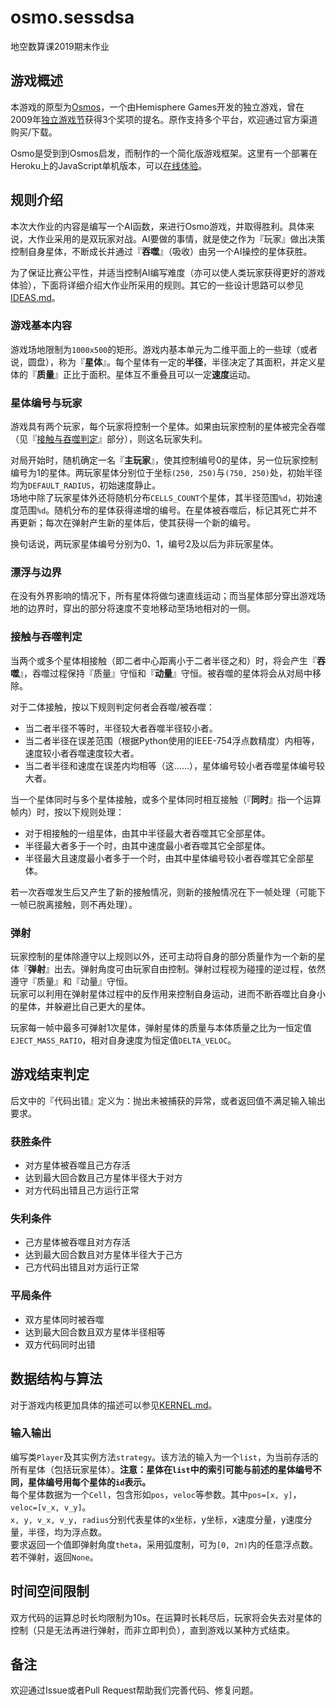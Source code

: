 # osmo.sessdsa

地空数算课2019期末作业

## 游戏概述

本游戏的原型为[Osmos](https://www.osmos-game.com/)，一个由Hemisphere Games开发的独立游戏，曾在2009年[独立游戏节](https://zh.wikipedia.org/独立游戏节)获得3个奖项的提名。原作支持多个平台，欢迎通过官方渠道购买/下载。

Osmo是受到到Osmos启发，而制作的一个简化版游戏框架。这里有一个部署在Heroku上的JavaScript单机版本，可以[在线体验](https://osmoss.herokuapp.com/)。

## 规则介绍

本次大作业的内容是编写一个AI函数，来进行Osmo游戏，并取得胜利。具体来说，大作业采用的是双玩家对战。AI要做的事情，就是使之作为『玩家』做出决策控制自身星体，不断成长并通过『**吞噬**』（吸收）由另一个AI操控的星体获胜。

为了保证比赛公平性，并适当控制AI编写难度（亦可以使人类玩家获得更好的游戏体验），下面将详细介绍大作业所采用的规则。其它的一些设计思路可以参见[IDEAS.md](IDEAS.md)。

### 游戏基本内容

游戏场地限制为`1000x500`的矩形。游戏内基本单元为二维平面上的一些球（或者说，圆盘），称为『**星体**』。每个星体有一定的**半径**，半径决定了其面积，并定义星体的『**质量**』正比于面积。星体互不重叠且可以一定**速度**运动。

### 星体编号与玩家

游戏具有两个玩家，每个玩家将控制一个星体。如果由玩家控制的星体被完全吞噬（见『[接触与吞噬判定](#接触与吞噬判定)』部分），则这名玩家失利。

对局开始时，随机确定一名『**主玩家**』，使其控制编号0的星体，另一位玩家控制编号为1的星体。两玩家星体分别位于坐标`(250, 250)`与`(750, 250)`处，初始半径均为`DEFAULT_RADIUS`，初始速度静止。  
场地中除了玩家星体外还将随机分布`CELLS_COUNT`个星体，其半径范围`%d`，初始速度范围`%d`。随机分布的星体获得递增的编号。在星体被吞噬后，标记其死亡并不再更新；每次在弹射产生新的星体后，使其获得一个新的编号。

换句话说，两玩家星体编号分别为0、1，编号2及以后为非玩家星体。

### 漂浮与边界

在没有外界影响的情况下，所有星体将做匀速直线运动；而当星体部分穿出游戏场地的边界时，穿出的部分将速度不变地移动至场地相对的一侧。

### 接触与吞噬判定

当两个或多个星体相接触（即二者中心距离小于二者半径之和）时，将会产生『**吞噬**』，吞噬过程保持『质量』守恒和『**动量**』守恒。被吞噬的星体将会从对局中移除。  

对于二体接触，按以下规则判定何者会吞噬/被吞噬：
- 当二者半径不等时，半径较大者吞噬半径较小者。
- 当二者半径在误差范围（根据Python使用的IEEE-754浮点数精度）内相等，速度较小者吞噬速度较大者。
- 当二者半径和速度在误差内均相等（这……），星体编号较小者吞噬星体编号较大者。

当一个星体同时与多个星体接触，或多个星体同时相互接触（『**同时**』指一个运算帧内）时，按以下规则处理：
- 对于相接触的一组星体，由其中半径最大者吞噬其它全部星体。
- 半径最大者多于一个时，由其中速度最小者吞噬其它全部星体。
- 半径最大且速度最小者多于一个时，由其中星体编号较小者吞噬其它全部星体。

若一次吞噬发生后又产生了新的接触情况，则新的接触情况在下一帧处理（可能下一帧已脱离接触，则不再处理）。

### 弹射

玩家控制的星体除遵守以上规则以外，还可主动将自身的部分质量作为一个新的星体『**弹射**』出去。弹射角度可由玩家自由控制。弹射过程视为碰撞的逆过程，依然遵守『质量』和『动量』守恒。  
玩家可以利用在弹射星体过程中的反作用来控制自身运动，进而不断吞噬比自身小的星体，并躲避比自己更大的星体。

玩家每一帧中最多可弹射1次星体，弹射星体的质量与本体质量之比为一恒定值`EJECT_MASS_RATIO`，相对自身速度为恒定值`DELTA_VELOC`。

## 游戏结束判定

后文中的『代码出错』定义为：抛出未被捕获的异常，或者返回值不满足输入输出要求。

### 获胜条件

- 对方星体被吞噬且己方存活
- 达到最大回合数且己方星体半径大于对方
- 对方代码出错且己方运行正常

### 失利条件

- 己方星体被吞噬且对方存活
- 达到最大回合数且对方星体半径大于己方
- 己方代码出错且对方运行正常

### 平局条件

- 双方星体同时被吞噬
- 达到最大回合数且双方星体半径相等
- 双方代码同时出错

## 数据结构与算法

对于游戏内核更加具体的描述可以参见[KERNEL.md](KERNEL.md)。

### 输入输出

编写类`Player`及其实例方法`strategy`。该方法的输入为一个`list`，为当前存活的所有星体（包括玩家星体）。**注意：星体在`list`中的索引可能与前述的星体编号不同，星体编号用每个星体的`id`表示。**  
每个星体数据为一个`Cell`，包含形如`pos`，`veloc`等参数。其中`pos=[x, y]`，`veloc=[v_x, v_y]`。  
`x, y, v_x, v_y, radius`分别代表星体的x坐标，y坐标，x速度分量，y速度分量，半径，均为浮点数。  
要求返回一个值即弹射角度`theta`，采用弧度制，可为`[0, 2π)`内的任意浮点数。若不弹射，返回`None`。

## 时间空间限制

双方代码的运算总时长均限制为10s。在运算时长耗尽后，玩家将会失去对星体的控制（只是无法再进行弹射，而非立即判负），直到游戏以某种方式结束。

## 备注

欢迎通过Issue或者Pull Request帮助我们完善代码、修复问题。

